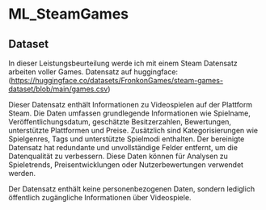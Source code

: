 # ML_SteamGames

## Dataset
In dieser Leistungsbeurteilung werde ich mit einem Steam Datensatz arbeiten voller Games. Datensatz auf huggingface: (https://huggingface.co/datasets/FronkonGames/steam-games-dataset/blob/main/games.csv)

Dieser Datensatz enthält Informationen zu Videospielen auf der Plattform Steam. Die Daten umfassen grundlegende Informationen wie Spielname, Veröffentlichungsdatum, geschätzte Besitzerzahlen, Bewertungen, unterstützte Plattformen und Preise. Zusätzlich sind Kategorisierungen wie Spielgenres, Tags und unterstützte Spielmodi enthalten. Der bereinigte Datensatz hat redundante und unvollständige Felder entfernt, um die Datenqualität zu verbessern. Diese Daten können für Analysen zu Spieletrends, Preisentwicklungen oder Nutzerbewertungen verwendet werden.

Der Datensatz enthält keine personenbezogenen Daten, sondern lediglich öffentlich zugängliche Informationen über Videospiele.

